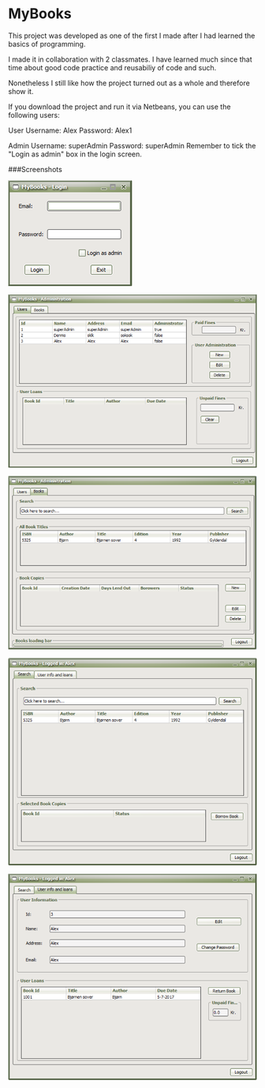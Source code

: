 # MyBooks

This project was developed as one of the first I made after I had learned the basics of programming.

I made it in collaboration with 2 classmates. I have learned much since that time about good code practice and reusabiliy of code and such.

Nonetheless I still like how the project turned out as a whole and therefore show it.

If you download the project and run it via Netbeans, you can use the following users:

User
Username: Alex
Password: Alex1

Admin
Username: superAdmin
Password: superAdmin
Remember to tick the "Login as admin" box in the login screen.

###Screenshots

![LoginScreen](MyBooksBilleder/LoginScreen.png?raw=true)

![AdminView_Users](MyBooksBilleder/AdminView_Users.png?raw=true)

![AdminView_Books](MyBooksBilleder/AdminView_Books.png?raw=true)

![UserView_Search](MyBooksBilleder/UserView_Search.png?raw=true)

![UserView_UserInfoAndLoans](MyBooksBilleder/UserView_UserInfoAndLoans.png?raw=true)